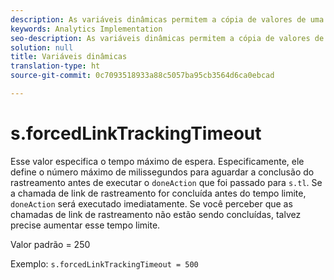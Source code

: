 ```yaml
---
description: As variáveis dinâmicas permitem a cópia de valores de uma variável para outra sem precisar digitar os valores completos várias vezes nas solicitações de imagem do site.
keywords: Analytics Implementation
seo-description: As variáveis dinâmicas permitem a cópia de valores de uma variável para outra sem precisar digitar os valores completos várias vezes nas solicitações de imagem do site.
solution: null
title: Variáveis dinâmicas
translation-type: ht
source-git-commit: 0c7093518933a88c5057ba95cb3564d6ca0ebcad

---
```




# s.forcedLinkTrackingTimeout

Esse valor especifica o tempo máximo de espera. Especificamente, ele define o número máximo de milissegundos para aguardar a conclusão do rastreamento antes de executar o `doneAction` que foi passado para `s.tl`. Se a chamada de link de rastreamento for concluída antes do tempo limite, `doneAction` será executado imediatamente. Se você perceber que as chamadas de link de rastreamento não estão sendo concluídas, talvez precise aumentar esse tempo limite.

Valor padrão = 250

Exemplo: `s.forcedLinkTrackingTimeout = 500`
